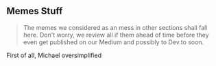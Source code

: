 ## Memes Stuff

> The memes we considered as an mess in other sections shall fall here.
> Don't worry, we review all if them ahead of time before they even
> get published on our Medium and possibly to Dev.to soon.


First of all, Michael oversimplified

<!-- Uncomment and replace placeholders as per docs
[twitter-embed](https://twitter.com/GildedguyArt/status/)
Uncomment and replace placeholders as per docs -->
